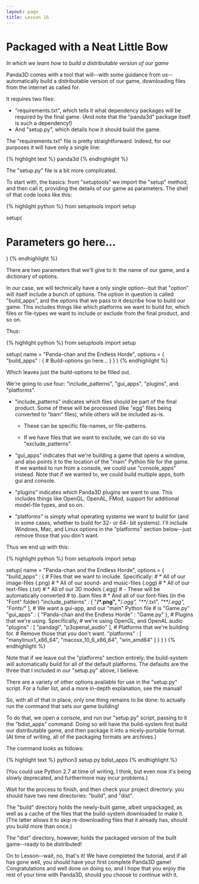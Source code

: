 ```yaml
---
layout: page
title: Lesson 16
---
```

Packaged with a Neat Little Bow
=
_In which we learn how to build a distributable version of our game_

Panda3D comes with a tool that will--with some guidance from us--automatically build a distributable version of our game, downloading files from the internet as called for.

It requires two files:
* "requirements.txt", which tells it what dependency packages will be required by the final game. (And note that the "panda3d" package itself is such a dependency!)
* And "setup.py", which details how it should build the game.

The "requirements.txt" file is pretty straightforward. Indeed, for our purposes it will have only a single line:

{% highlight text %}
panda3d
{% endhighlight %}

The "setup.py" file is a bit more complicated.

To start with, the basics: from "setuptools" we import the "setup" method, and then call it, providing the details of our game as parameters. The shell of that code looks like this:

{% highlight python %}
from setuptools import setup

setup(
# Parameters go here...
)
{% endhighlight %}

There are two parameters that we'll give to it: the name of our game, and a dictionary of options.

In our case, we will technically have a only single option--but that "option" will itself include a bunch of options. The option in question is called "build_apps", and the options that we pass to it describe how to build our game. This includes things like which platforms we want to build for, which files or file-types we want to include or exclude from the final product, and so on.

Thus:

{% highlight python %}
from setuptools import setup

setup(
    name = "Panda-chan and the Endless Horde",
    options = {
        "build_apps" : {
            # Build-options go here...
        }
    }
)
{% endhighlight %}

Which leaves just the build-options to be filled out.

We're going to use four: "include_patterns", "gui_apps", "plugins", and "platforms".

* "include_patterns" indicates which files should be part of the final product. Some of these will be processed (like "egg" files being converted to "bam" files), while others will be included as-is.

    * These can be specific file-names, or file-patterns.

    * If we have files that we want to exclude, we can do so via "exclude_patterns".



* "gui_apps" indicates that we're building a game that opens a window, and also points it to the location of the "main" Python file for the game. If we wanted to run from a console, we could use "console_apps" instead. Note that if we wanted to, we could build multiple apps, both gui and console.

* "plugins" indicates which Panda3D plugins we want to use. This includes things like OpenGL, OpenAL, FMod, support for additional model-file types, and so on.

* "platforms" is simply what operating systems we want to build for (and in some cases, whether to build for 32- or 64- bit systems). I'll include Windows, Mac, and Linux options in the "platforms" section below--just remove those that you don't want.

Thus we end up with this:

{% highlight python %}
from setuptools import setup

setup(
    name = "Panda-chan and the Endless Horde",
    options = {
        "build_apps" : {
            # Files that we want to include. Specifically:
            #  * All of our image-files (.png)
            #  * All of our sound- and music-files (.ogg)
            #  * All of our text-files (.txt)
            #  * All of our 3D models (.egg)
            #    - These will be automatically converted
            #      to .bam files
            #  * And all of our font-files (in the "Font" folder)
            "include_patterns" : [
                "**/*.png",
                "**/*.ogg",
                "**/*.txt",
                "**/*.egg",
                "Fonts/*"
            ],
            # We want a gui-app, and our "main" Python file
            # is "Game.py"
            "gui_apps" : {
                "Panda-chan and the Endless Horde" : "Game.py"
            },
            # Plugins that we're using. Specifically,
            # we're using OpenGL, and OpenAL audio
            "plugins" : [
                "pandagl",
                "p3openal_audio"
            ],
            # Platforms that we're building for.
            # Remove those that you don't want.
            "platforms" : [
                "manylinux1_x86_64",
                "macosx_10_6_x86_64",
                "win_amd64"
            ]
        }
    }
)
{% endhighlight %}

Note that if we leave out the "platforms" section entirely, the build-system will automatically build for all of the default platforms. The defaults are the three that I included in our "setup.py" above, I believe.

There are a variety of other options available for use in the "setup.py" script. For a fuller list, and a more in-depth explanation, see the manual!

So, with all of that in place, only one thing remains to be done: to actually run the command that sets our game building!

To do that, we open a console, and run our "setup.py" script, passing to it the "bdist_apps" command. Doing so will have the build-system first build our distributable game, and then package it into a nicely-portable format. (At time of writing, all of the packaging formats are archives.)

The command looks as follows:

{% highlight text %}
python3 setup.py bdist_apps
{% endhighlight %}

(You could use Python 2.7 at time of writing, I think, but even now it's being slowly deprecated, and furthermore may incur problems.)

Wait for the process to finish, and then check your project directory: you should have two new directories: "build", and "dist".

The "build" directory holds the newly-built game, albeit unpackaged, as well as a cache of the files that the build-system downloaded to make it. (The latter allows it to skip re-downloading files that it already has, should you build more than once.)

The "dist" directory, however, holds the packaged version of the built game--ready to be distributed!

On to Lesson--wait, no, that's it! We have completed the tutorial, and if all has gone well, you should have your first complete Panda3D game! Congratulations and well done on doing so, and I hope that you enjoy the rest of your time with Panda3D, should you choose to continue with it.

